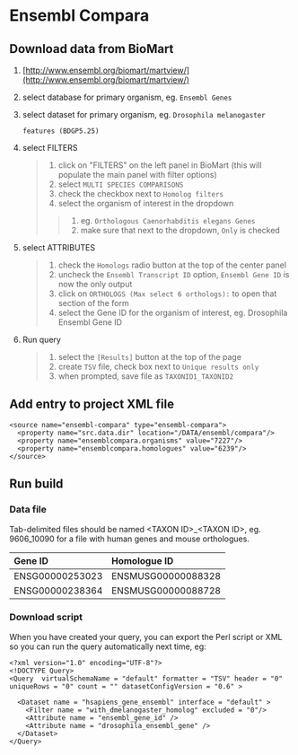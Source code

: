 # Ensembl Compara

## Download data from BioMart

1. [http://www.ensembl.org/biomart/martview/](http://www.ensembl.org/biomart/martview/)
2. select database for primary organism, eg. `Ensembl Genes`
3. select dataset for primary organism, eg. `Drosophila melanogaster`

   `features (BDGP5.25)`

4. select FILTERS

   > 1. click on "FILTERS" on the left panel in BioMart \(this will populate the main panel with filter options\)
   > 2. select `MULTI SPECIES COMPARISONS`
   > 3. check the checkbox next to `Homolog filters`
   > 4. select the organism of interest in the dropdown
   >
   > > 1. eg. `Orthologous Caenorhabditis elegans Genes`
   > > 2. make sure that next to the dropdown, `Only` is checked

5. select ATTRIBUTES

   > 1. check the `Homologs` radio button at the top of the center panel
   > 2. uncheck the `Ensembl Transcript ID` option, `Ensembl Gene ID` is now the only output
   > 3. click on `ORTHOLOGS (Max select 6 orthologs):` to open that section of the form
   > 4. select the Gene ID for the organism of interest, eg. Drosophila Ensembl Gene ID

6. Run query

   > 1. select the `[Results]` button at the top of the page
   > 2. create `TSV` file, check box next to `Unique results only`
   > 3. when prompted, save file as `TAXONID1_TAXONID2`

## Add entry to project XML file

```markup
<source name="ensembl-compara" type="ensembl-compara">
  <property name="src.data.dir" location="/DATA/ensembl/compara"/>
  <property name="ensemblcompara.organisms" value="7227"/>
  <property name="ensemblcompara.homologues" value="6239"/>
</source>
```

## Run build

### Data file

Tab-delimited files should be named &lt;TAXON ID&gt;\_&lt;TAXON ID&gt;, eg. 9606\_10090 for a file with human genes and mouse orthologues.

| Gene ID | Homologue ID |
| :--- | :--- |
| ENSG00000253023 | ENSMUSG00000088328 |
| ENSG00000238364 | ENSMUSG00000088728 |

### Download script

When you have created your query, you can export the Perl script or XML so you can run the query automatically next time, eg:

```markup
<?xml version="1.0" encoding="UTF-8"?>
<!DOCTYPE Query>
<Query  virtualSchemaName = "default" formatter = "TSV" header = "0" uniqueRows = "0" count = "" datasetConfigVersion = "0.6" >

  <Dataset name = "hsapiens_gene_ensembl" interface = "default" >
    <Filter name = "with_dmelanogaster_homolog" excluded = "0"/>
    <Attribute name = "ensembl_gene_id" />
    <Attribute name = "drosophila_ensembl_gene" />
  </Dataset>
</Query>
```
